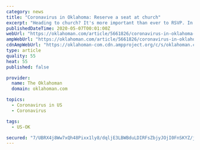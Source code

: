```yaml
---
category: news
title: "Coronavirus in Oklahoma: Reserve a seat at church"
excerpt: "Heading to church? It's more important than ever to RSVP. In the new era of social distancing, Life.Church is asking members to reserve their seats in advance. Preregistration is being required because seating will be limited in an effort to prevent the spread of COVID-19."
publishedDateTime: 2020-05-07T00:01:00Z
webUrl: "https://oklahoman.com/article/5661826/coronavirus-in-oklahoma-reserve-a-seat-at-church"
ampWebUrl: "https://oklahoman.com/article/5661826/coronavirus-in-oklahoma-reserve-a-seat-at-church/amp"
cdnAmpWebUrl: "https://oklahoman-com.cdn.ampproject.org/c/s/oklahoman.com/article/5661826/coronavirus-in-oklahoma-reserve-a-seat-at-church/amp"
type: article
quality: 55
heat: 55
published: false

provider:
  name: The Oklahoman
  domain: oklahoman.com

topics:
  - Coronavirus in US
  - Coronavirus

tags:
  - US-OK

secured: "7/UBRX4j8Ww7xQh48Pixx1ly8/dqljE3LBWBduLDIRFsZbjyJOjI0FnSKYZ/jWifsLmW+Z96Emv+P0JUxZ71fwHKkFWvoIOaT/cXgCCUQg7f3/6jbXhdVRTL3QqF63ZkjOv9nJf450jTzLJaYp75GC8+gAwNjoESQVuwyAdu2WznlSZIakFgh1V8eizG0mJR2v2p0y6QNCGUzCTGN/PSvrxTaL9qHLCPqFedBAnP6+NTWYaUsJC/MV0SgVpX12BJsOhNEtwMppYBcmciwXdRcQv94OEhKphZCnRTVoKodaTqIYJGUf+itVONaUtlItqv;W6WcqMeZrlPONBJVT9aEIA=="
---
```


